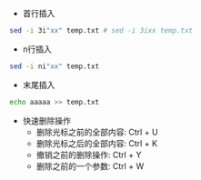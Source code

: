 - 首行插入
```sh
sed -i 3i"xx" temp.txt # sed -i 3ixx temp.txt
```

- n行插入 
```sh
sed -i ni"xx" temp.txt
```

- 末尾插入
```sh
echo aaaaa >> temp.txt
```

- 快速删除操作
  - 删除光标之前的全部内容: Ctrl + U
  - 删除光标之后的全部内容: Ctrl + K
  - 撤销之前的删除操作: Ctrl + Y
  - 删除之前的一个参数: Ctrl + W

